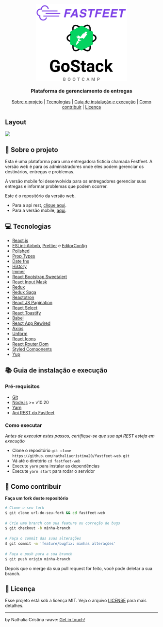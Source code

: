 <h1 align="center">
    <img width="300" align="center" src=".github/logo.svg">
</h1>

<h3 align="center">
Plataforma de gerenciamento de entregas
</h3>

<p align="center">
  <a href="#rocket-sobre-o-projeto">Sobre o projeto</a> | <a href="#computer-tecnologias">Tecnologias</a> | <a href="#books-guia-de-instalação-e-execução">Guia de instalação e execução</a> | <a href="#pencil-como-contribuir">Como contribuir</a> | <a href="#page_with_curl-licença">Licença</a>
</p>

## Layout

<img src=".github/gobarber_web.gif">

## :rocket: Sobre o projeto

<p>Esta é uma plataforma para uma entregadora fictícia chamada Festfeet. A versão web é para os administradores onde eles podem gerenciar os destinários, entregas e problemas.</p>
<p>A versão mobile foi desenvolvida para os entregadores gerenciar suas entregas e informar problemas que podem ocorrer.</p>

<p>Este é o repositório da versão web.</p>
<ul>
  <li>Para a api rest, <a href="https://github.com/nathaliacristina20/fastfeet">clique aqui</a>.</li>
  <li>Para a versão mobile, <a href="https://github.com/nathaliacristina20/fastfeet-mobile">aqui</a>.</li>
</ul>

## :computer: Tecnologias
    
- [React.js](https://pt-br.reactjs.org/)
- [ESLint-Airbnb](https://eslint.org/), [Prettier](https://prettier.io/) e [EditorConfig](https://editorconfig.org/)
- [Polished](https://polished.js.org/)
- [Prop Types](https://github.com/facebook/prop-types)
- [Date fns](https://date-fns.org/)
- [History](https://github.com/ReactTraining/history)
- [Immer](https://github.com/immerjs/immer)
- [React Bootstrap Sweetalert](https://github.com/djorg83/react-bootstrap-sweetalert)
- [React Input Mask](https://github.com/sanniassin/react-input-mask)
- [Redux](https://redux.js.org/)
- [Redux Saga](https://redux-saga.js.org/)
- [Reactotron](https://github.com/infinitered/reactotron)
- [React JS Pagination](https://github.com/vayser/react-js-pagination)
- [React Select](https://react-select.com/home)
- [React Toastify](https://github.com/fkhadra/react-toastify)
- [Babel](https://babeljs.io/)
- [React App Rewired](https://github.com/timarney/react-app-rewired)
- [Axios](https://github.com/axios/axios)
- [Unform](https://unform.dev/)
- [React Icons](https://react-icons.github.io/react-icons/)
- [React Router Dom](https://reacttraining.com/react-router/web/guides/quick-start)
- [Styled Components](https://styled-components.com/)
- [Yup](https://github.com/jquense/yup)

## :books: Guia de instalação e execução

### Pré-requisitos

- [Git](https://git-scm.com/)
- [Node.js](https://nodejs.org/en/) >= v10.20
- [Yarn](https://yarnpkg.com/)
- [Api REST do Fastfeet](https://github.com/nathaliacristina20/fastfeet)

### Como executar

<i>Antes de executar estes passos, certifique-se que sua api REST esteja em execução</i>

- Clone o repositório ```git clone https://github.com/nathaliacristina20/fastfeet-web.git```
- Vá até o diretório ```cd fastfeet-web```
- Execute ```yarn``` para instalar as dependências
- Execute ```yarn start``` para rodar o servidor

## :pencil: Como contribuir

<b>Faça um fork deste repositório</b>

```bash
# Clone o seu fork
$ git clone url-do-seu-fork && cd fastfeet-web

# Crie uma branch com sua feature ou correção de bugs
$ git checkout -b minha-branch

# Faça o commit das suas alterações
$ git commit -m 'feature/bugfix: minhas alterações'

# Faça o push para a sua branch
$ git push origin minha-branch
```

Depois que o merge da sua pull request for feito, você pode deletar a sua branch.

## :page_with_curl: Licença

Esse projeto está sob a licença MIT. Veja o arquivo <a href="https://github.com/nathaliacristina20/fastfeet-web/blob/master/LICENSE">LICENSE</a> para mais detalhes.

<hr />
<p>by Nathalia Cristina :wave: <a href="https://linktr.ee/nathaliacristina20">Get in touch!</a></p>
